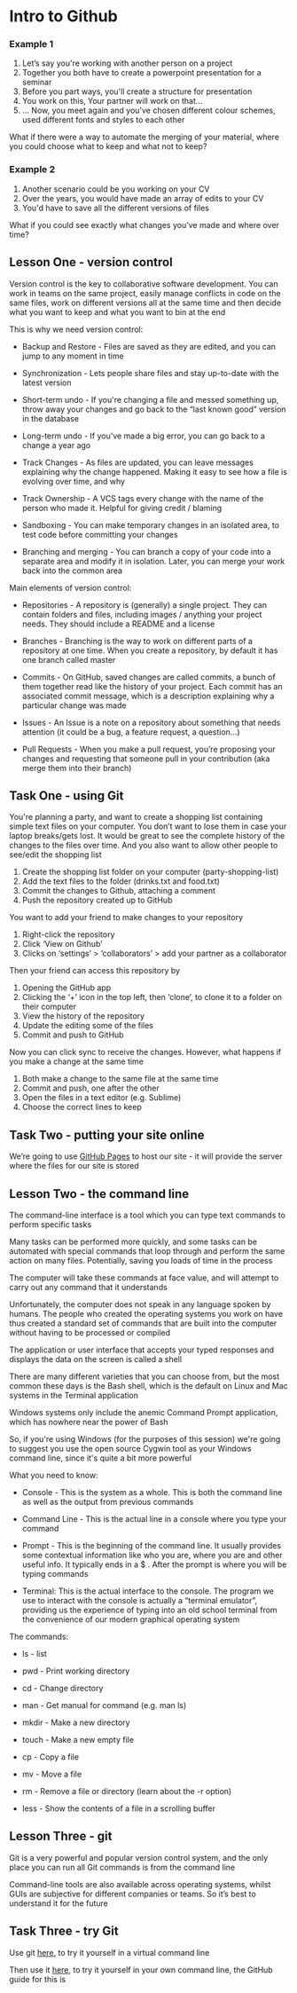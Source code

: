 # Intro to Github

### Example 1

1. Let’s say you're working with another person on a project
2. Together you both have to create a powerpoint presentation for a seminar
3. Before you part ways, you'll create a structure for presentation
4. You work on this, Your partner will work on that...
5. ... Now, you meet again and you've chosen different colour schemes, used different fonts and styles to each other

What if there were a way to automate the merging of your material, where you could choose what to keep and what not to keep?

### Example 2

1. Another scenario could be you working on your CV
2. Over the years, you would have made an array of edits to your CV
3. You'd have to save all the different versions of files

What if you could see exactly what changes you’ve made and where over time?

## Lesson One - version control

Version control is the key to collaborative software development. You can work in teams on the same project, easily manage conflicts in code on the same files, work on different versions all at the same time and then decide what you want to keep and what you want to bin at the end

This is why we need version control:

* Backup and Restore - Files are saved as they are edited, and you can jump to any moment in time

* Synchronization - Lets people share files and stay up-to-date with the latest version

* Short-term undo - If you're changing a file and messed something up, throw away your changes and go back to the “last known good” version in the database

* Long-term undo - If you've made a big error, you can go back to a change a year ago

* Track Changes - As files are updated, you can leave messages explaining why the change happened. Making it easy to see how a file is evolving over time, and why

* Track Ownership - A VCS tags every change with the name of the person who made it. Helpful for giving credit / blaming

* Sandboxing - You can make temporary changes in an isolated area, to test code before committing your changes

* Branching and merging - You can branch a copy of your code into a separate area and modify it in isolation. Later, you can merge your work back into the common area

Main elements of version control:

* Repositories - A repository is (generally) a single project. They can contain folders and files, including images / anything your project needs. They should include a README and a license

* Branches - Branching is the way to work on different parts of a repository at one time. When you create a repository, by default it has one branch called master

* Commits - On GitHub, saved changes are called commits, a bunch of them together read like the history of your project. Each commit has an associated commit message, which is a description explaining why a particular change was made

* Issues - An Issue is a note on a repository about something that needs attention (it could be a bug, a feature request, a question...)

* Pull Requests - When you make a pull request, you’re proposing your changes and requesting that someone pull in your contribution (aka merge them into their branch)

## Task One - using Git

You're planning a party, and want to create a shopping list containing simple text files on your computer. You don’t want to lose them in case your laptop breaks/gets lost. It would be great to see the complete history of the changes to the files over time. And you also want to allow other people to see/edit the shopping list

1. Create the shopping list folder on your computer (party-shopping-list)
2. Add the text files to the folder (drinks.txt and food.txt)
3. Commit the changes to Github, attaching a comment
4. Push the repository created up to GitHub

You want to add your friend to make changes to your repository

1. Right-click the repository
2. Click ‘View on Github’
3. Clicks on ‘settings’ > ‘collaborators’ > add your partner as a collaborator

Then your friend can access this repository by

1. Opening the GitHub app
2. Clicking the ‘+’ icon in the top left, then ‘clone’, to clone it to a folder on their computer
3. View the history of the repository
5. Update the editing some of the files
6. Commit and push to GitHub

Now you can click sync to receive the changes. However, what happens if you make a change at the same time

1. Both make a change to the same file at the same time
2. Commit and push, one after the other
3. Open the files in a text editor (e.g. Sublime)
3. Choose the correct lines to keep

## Task Two - putting your site online

We’re going to use [GitHub Pages](https://pages.github.com/) to host our site - it will provide the server where the files for our site is stored

## Lesson Two - the command line

The command-line interface is a tool which you can type text commands to perform specific tasks

Many tasks can be performed more quickly, and some tasks can be automated with special commands that loop through and perform the same action on many files. Potentially, saving you loads of time in the process

The computer will take these commands at face value, and will attempt to carry out any command that it understands

Unfortunately, the computer does not speak in any language spoken by humans. The people who created the operating systems you work on have thus created a standard set of commands that are built into the computer without having to be processed or compiled

The application or user interface that accepts your typed responses and displays the data on the screen is called a shell

There are many different varieties that you can choose from, but the most common these days is the Bash shell, which is the default on Linux and Mac systems in the Terminal application

Windows systems only include the anemic Command Prompt application, which has nowhere near the power of Bash

So, if you're using Windows (for the purposes of this session) we're going to suggest you use the open source Cygwin tool as your Windows command line, since it's quite a bit more powerful

What you need to know:

* Console - This is the system as a whole. This is both the command line as well as the output from previous commands

* Command Line - This is the actual line in a console where you type your command

* Prompt - This is the beginning of the command line. It usually provides some contextual information like who you are, where you are and other useful info. It typically ends in a $ . After the prompt is where you will be typing commands

* Terminal: This is the actual interface to the console. The program we use to interact with the console is actually a “terminal emulator”, providing us the experience of typing into an old school terminal from the convenience of our modern graphical operating system

The commands:

* ls - list

* pwd - Print working directory

* cd - Change directory

* man - Get manual for command (e.g. man ls)

* mkdir - Make a new directory

* touch - Make a new empty file

* cp - Copy a file

* mv - Move a file

* rm - Remove a file or directory (learn about the -r option)

* less - Show the contents of a file in a scrolling buffer

## Lesson Three - git

Git is a very powerful and popular version control system, and the only place you can run all Git commands is from the command line

Command-line tools are also available across operating systems, whilst GUIs are subjective for different companies or teams. So it’s best to understand it for the future

## Task Three - try Git

Use git [here](https://try.github.io/levels/1), to try it yourself in a virtual command line

Then use it [here](http://rogerdudler.github.io/git-guide/), to try it yourself in your own command line, the GitHub guide for this is
